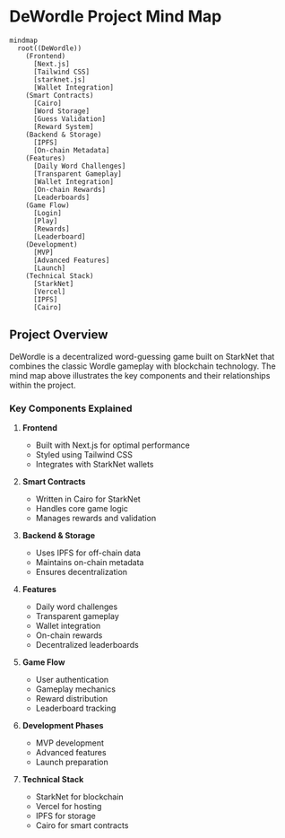 # DeWordle Project Mind Map

```mermaid
mindmap
  root((DeWordle))
    (Frontend)
      [Next.js]
      [Tailwind CSS]
      [starknet.js]
      [Wallet Integration]
    (Smart Contracts)
      [Cairo]
      [Word Storage]
      [Guess Validation]
      [Reward System]
    (Backend & Storage)
      [IPFS]
      [On-chain Metadata]
    (Features)
      [Daily Word Challenges]
      [Transparent Gameplay]
      [Wallet Integration]
      [On-chain Rewards]
      [Leaderboards]
    (Game Flow)
      [Login]
      [Play]
      [Rewards]
      [Leaderboard]
    (Development)
      [MVP]
      [Advanced Features]
      [Launch]
    (Technical Stack)
      [StarkNet]
      [Vercel]
      [IPFS]
      [Cairo]
```

## Project Overview

DeWordle is a decentralized word-guessing game built on StarkNet that combines the classic Wordle gameplay with blockchain technology. The mind map above illustrates the key components and their relationships within the project.

### Key Components Explained

1. **Frontend**
   - Built with Next.js for optimal performance
   - Styled using Tailwind CSS
   - Integrates with StarkNet wallets

2. **Smart Contracts**
   - Written in Cairo for StarkNet
   - Handles core game logic
   - Manages rewards and validation

3. **Backend & Storage**
   - Uses IPFS for off-chain data
   - Maintains on-chain metadata
   - Ensures decentralization

4. **Features**
   - Daily word challenges
   - Transparent gameplay
   - Wallet integration
   - On-chain rewards
   - Decentralized leaderboards

5. **Game Flow**
   - User authentication
   - Gameplay mechanics
   - Reward distribution
   - Leaderboard tracking

6. **Development Phases**
   - MVP development
   - Advanced features
   - Launch preparation

7. **Technical Stack**
   - StarkNet for blockchain
   - Vercel for hosting
   - IPFS for storage
   - Cairo for smart contracts
``` 